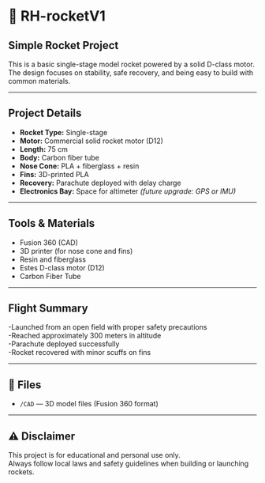 # 🚀 RH-rocketV1

## Simple Rocket Project

This is a basic single-stage model rocket powered by a solid D-class motor.  
The design focuses on stability, safe recovery, and being easy to build with common materials.

---

##  Project Details

- **Rocket Type:** Single-stage  
- **Motor:** Commercial solid rocket motor (D12)  
- **Length:** 75 cm  
- **Body:** Carbon fiber tube  
- **Nose Cone:** PLA + fiberglass + resin  
- **Fins:** 3D-printed PLA  
- **Recovery:** Parachute deployed with delay charge  
- **Electronics Bay:** Space for altimeter *(future upgrade: GPS or IMU)*

---

##  Tools & Materials

- Fusion 360 (CAD)  
- 3D printer (for nose cone and fins)  
- Resin and fiberglass  
- Estes D-class motor (D12)
- Carbon Fiber Tube

---

##  Flight Summary

-Launched from an open field with proper safety precautions  
-Reached approximately 300 meters in altitude  
-Parachute deployed successfully  
-Rocket recovered with minor scuffs on fins  

---

## 📂 Files

- `/CAD` — 3D model files (Fusion 360 format)  

---

## ⚠️ Disclaimer

This project is for educational and personal use only.  
Always follow local laws and safety guidelines when building or launching rockets.

